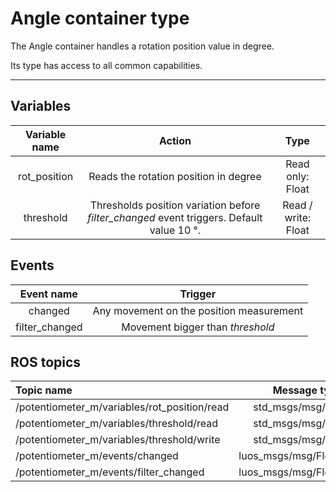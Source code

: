 # Angle container type

The Angle container handles a rotation position value in degree.

Its type has access to all common capabilities.

----

## Variables

| **Variable name** | **Action** | **Type** |
|:---:|:---:|:---:|
| rot_position | Reads the rotation position in degree | Read only: Float |
| threshold | Thresholds position variation before *filter_changed* event triggers. Default value 10 °. | Read / write: Float |

## Events

| **Event name** | **Trigger** |
|:---:|:---:|
| changed | Any movement on the position measurement |
| filter_changed | Movement bigger than *threshold* |

## ROS topics
| **Topic name** | **Message type** |
|:----|:---:|
| /potentiometer_m/variables/rot_position/read | std_msgs/msg/Float32
| /potentiometer_m/variables/threshold/read | std_msgs/msg/Float32
| /potentiometer_m/variables/threshold/write | std_msgs/msg/Float32
| /potentiometer_m/events/changed | luos_msgs/msg/FloatChange
| /potentiometer_m/events/filter_changed | luos_msgs/msg/FloatChange
